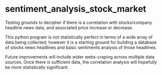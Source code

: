 # sentiment_analysis_stock_market
Testing grounds to decipher if there is a correlation with stocks/company headline news data, and associated price increase or decrease. 

This python program is not statistically perfect in terms of a wide array of data being collected; however it is a starting ground for building a database of stocks news headlines and basic sentiments analysis of those headlines. 

Future improvements will include wider webs-craping across multiple data sources. Once there is sufficient data, the correlation analysis will hopefully be more statistically significant. 
